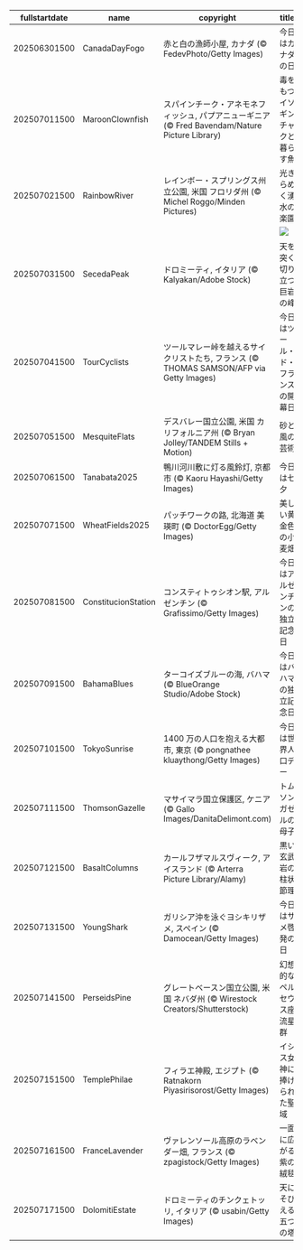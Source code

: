 |fullstartdate|name|copyright|title|image|
|--|--|--|--|--|
202506301500|CanadaDayFogo|赤と白の漁師小屋, カナダ (© FedevPhoto/Getty Images)|今日はカナダの日|![](/ja-JP/2025/07/202506301500CanadaDayFogo.jpg)|
202507011500|MaroonClownfish|スパインチーク・アネモネフィッシュ, パプアニューギニア (© Fred Bavendam/Nature Picture Library)|毒をもつイソギンチャクと暮らす魚|![](/ja-JP/2025/07/202507011500MaroonClownfish.jpg)|
202507021500|RainbowRiver|レインボー・スプリングス州立公園, 米国 フロリダ州 (© Michel Roggo/Minden Pictures)|光きらめく湧水の楽園|![](/ja-JP/2025/07/202507021500RainbowRiver.jpg)|
||||![](/ja-JP/2025/07/.jpg)|
202507031500|SecedaPeak|ドロミーティ, イタリア (© Kalyakan/Adobe Stock)|天を突く切り立つ巨岩の峰|![](/ja-JP/2025/07/202507031500SecedaPeak.jpg)|
202507041500|TourCyclists|ツールマレー峠を越えるサイクリストたち, フランス (© THOMAS SAMSON/AFP via Getty Images)|今日はツール・ド・フランスの開幕日|![](/ja-JP/2025/07/202507041500TourCyclists.jpg)|
202507051500|MesquiteFlats|デスバレー国立公園, 米国 カリフォルニア州 (© Bryan Jolley/TANDEM Stills + Motion)|砂と風の芸術|![](/ja-JP/2025/07/202507051500MesquiteFlats.jpg)|
202507061500|Tanabata2025|鴨川河川敷に灯る風鈴灯, 京都市 (© Kaoru Hayashi/Getty Images)|今日は七夕|![](/ja-JP/2025/07/202507061500Tanabata2025.jpg)|
202507071500|WheatFields2025|パッチワークの路, 北海道 美瑛町 (© DoctorEgg/Getty Images)|美しい黄金色の小麦畑|![](/ja-JP/2025/07/202507071500WheatFields2025.jpg)|
202507081500|ConstitucionStation|コンスティトゥシオン駅, アルゼンチン (© Grafissimo/Getty Images)|今日はアルゼンチンの独立記念日|![](/ja-JP/2025/07/202507081500ConstitucionStation.jpg)|
202507091500|BahamaBlues|ターコイズブルーの海, バハマ (© BlueOrange Studio/Adobe Stock)|今日はバハマの独立記念日|![](/ja-JP/2025/07/202507091500BahamaBlues.jpg)|
202507101500|TokyoSunrise|1400 万の人口を抱える大都市, 東京 (© pongnathee kluaythong/Getty Images)|今日は世界人口デー|![](/ja-JP/2025/07/202507101500TokyoSunrise.jpg)|
202507111500|ThomsonGazelle|マサイマラ国立保護区, ケニア (© Gallo Images/DanitaDelimont.com)|トムソンガゼルの母子|![](/ja-JP/2025/07/202507111500ThomsonGazelle.jpg)|
202507121500|BasaltColumns|カールフザマルスヴィーク, アイスランド (© Arterra Picture Library/Alamy)|黒い玄武岩の柱状節理|![](/ja-JP/2025/07/202507121500BasaltColumns.jpg)|
202507131500|YoungShark|ガリシア沖を泳ぐヨシキリザメ, スペイン (© Damocean/Getty Images)|今日はサメ啓発の日|![](/ja-JP/2025/07/202507131500YoungShark.jpg)|
202507141500|PerseidsPine|グレートベースン国立公園, 米国 ネバダ州 (© Wirestock Creators/Shutterstock)|幻想的なペルセウス座流星群|![](/ja-JP/2025/07/202507141500PerseidsPine.jpg)|
202507151500|TemplePhilae|フィラエ神殿, エジプト (© Ratnakorn Piyasirisorost/Getty Images)|イシス女神に捧げられた聖域|![](/ja-JP/2025/07/202507151500TemplePhilae.jpg)|
202507161500|FranceLavender|ヴァレンソール高原のラベンダー畑, フランス (© zpagistock/Getty Images)|一面に広がる紫の絨毯|![](/ja-JP/2025/07/202507161500FranceLavender.jpg)|
202507171500|DolomitiEstate|ドロミーティのチンクェトッリ, イタリア (© usabin/Getty Images)|天にそびえる五つの塔|![](/ja-JP/2025/07/202507171500DolomitiEstate.jpg)|
